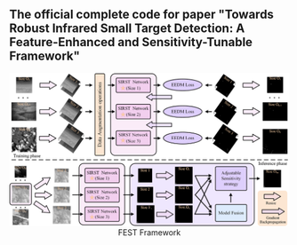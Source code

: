 ## The official complete code for paper "Towards Robust Infrared Small Target Detection: A Feature-Enhanced and Sensitivity-Tunable Framework"

<p align="center">
  <img src="img/FEST_Framework_Overview.png" alt="Overall structure of FEST Framework" width="800"/></br>
  <span align="center">FEST Framework</span> 
</p>
